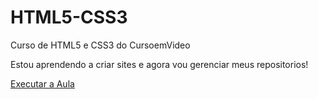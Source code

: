 # HTML5-CSS3
 Curso de HTML5 e CSS3 do CursoemVideo

Estou aprendendo a criar sites e agora vou gerenciar meus repositorios!

<a href="https://pietro-html5-css3.github.io/HTML5-CSS3/Aulas/Capitulo.04Capitulo.04-PrimeirosPassoscomHtml/index.html">Executar a Aula </a>
